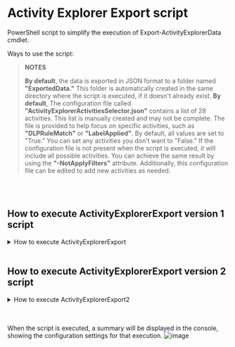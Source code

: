 # Activity Explorer Export script

PowerShell script to simplify the execution of Export-ActivityExplorerData cmdlet.

Ways to use the script:

> **NOTES**
>
>  **By default**, the data is exported in JSON format to a folder named **"ExportedData."** This folder is automatically created in the same directory where the script is executed, if it doesn't already exist.
> **By default**, The configuration file called **"ActivityExplorerActivitiesSelector.json"** contains a list of 28 activities. This list is manually created and may not be complete. The file is provided to help focus on specific activities, such as **"DLPRuleMatch"** or **"LabelApplied"**. By default, all values are set to "True." You can set any activities you don't want to "False."
> If the configuration file is not present when the script is executed, it will include all possible activities. You can achieve the same result by using the **"-NotApplyFilters"** attribute. Additionally, this configuration file can be edited to add new activities as needed.
<br>  
<br>  

## How to execute ActivityExplorerExport version 1 script
<details>
<summary>How to execute ActivityExplorerExport</summary>

💠**Description:** Using only the script by default, you'll be able to capture and calculate data from the past 24 hours, based on the exact time of execution.
```
.\ActivityExplorerExport.ps1
```
<br>  
<br>  

💠**Description:** With this next execution, you'll be able to capture and calculate data from the past X days, based on the exact time of execution..
```
.\ActivityExplorerExport.ps1 -PastDays 31
```
<br>  
<br>  

💠**Description:** This script uses a configuration file located in the same folder as the script. The file, called ActivityExplorerActivitiesSelector.json, contains a list of common activities and is used by default with the values set to "True." It's possible that some activities are not listed; you can manually add those. If the file is not present, the script will take all possible activities. Alternatively, you can use the "-NotApplyFilters" attribute to retrieve all activities.
```
.\ActivityExplorerExport.ps1 -NotApplyFilters
```
<br>  
<br>  

💠**Description:** You can request a specific time frame for data retrieval. For example, to get all the data for June 18, 2024, you can set the desired interval. This can be a short interval or an extended period spanning several days.
```
.\ActivityExplorerExport.ps1 -UseCustomParameters -AEStartTime "06/18/2024 00:00:00" -AEEndTime "06/18/2024 23:59:59"
```
<br>  
<br>  

💠**Description:** If you are not comfortable working with JSON format, you can use the attribute "-ExportToCsv" to export the data in CSV format.
```
.\ActivityExplorerExport.ps1 -ExportToCsv
```
<br>  
<br>  

💠**Description:** The PowerShell cmdlet used in this script supports a maximum Page Size of 5,000, which is the default value. However, if you want to change this Page Size, you can use the attribute -InitialPageSize and set a smaller value.
```
.\ActivityExplorerExport.ps1 -InitialPageSize 300
```
<br>  
<br>  

💠**Description:** You can combine different attributes available in the script to customize its functionality. For example:
```
.\ActivityExplorerExport.ps1 -NotApplyFilters -PastDays 15
```
</details> 
<br> 

## How to execute ActivityExplorerExport version 2 script
<details>
<summary>How to execute ActivityExplorerExport2</summary>

### About this new version
> Some additional capabilities have been added to this new version:
> 1 Export to Logs Analytics `-ExportToLogsAnalytics`
> 2 Filter only by Workloads `-FilterOnlyByWorkloads`
> 3 Added a Workload configuration file to filter by workload and activities `-WorkloadsFilter`
> 4 Configurations files was moved to a `ConfigFiles` folder

💠**Description:** Using only the script by default, you'll be able to capture and calculate data from the past 24 hours, based on the exact time of execution.
```
.\ActivityExplorerExport2.ps1
```
<br>  
<br>  

💠**Description:** With this next execution, you'll be able to capture and calculate data from the past X days, based on the exact time of execution..
```
.\ActivityExplorerExport2.ps1 -PastDays 31
```
<br>  
<br>  

💠**Description:** This script uses a configuration file located in the same folder as the script. The file, called ActivityExplorerActivitiesSelector.json, contains a list of common activities and is used by default with the values set to "True." It's possible that some activities are not listed; you can manually add those. If the file is not present, the script will take all possible activities. Alternatively, you can use the "-NotApplyFilters" attribute to retrieve all activities.
```
.\ActivityExplorerExport2.ps1 -NotApplyFilters
```
<br>  
<br>  

💠**Description:** You can request a specific time frame for data retrieval. For example, to get all the data for June 18, 2024, you can set the desired interval. This can be a short interval or an extended period spanning several days.
```
.\ActivityExplorerExport2.ps1 -UseCustomParameters -AEStartTime "06/18/2024 00:00:00" -AEEndTime "06/18/2024 23:59:59"
```
<br>  
<br>  

💠**Description:** If you are not comfortable working with JSON format, you can use the attribute "-ExportToCsv" to export the data in CSV format.
```
.\ActivityExplorerExport2.ps1 -ExportToCsv
```
<br>  
<br>  

💠**Description:** The PowerShell cmdlet used in this script supports a maximum Page Size of 5,000, which is the default value. However, if you want to change this Page Size, you can use the attribute -InitialPageSize and set a smaller value.
```
.\ActivityExplorerExport2.ps1 -InitialPageSize 300
```
<br>  
<br>  

💠**Description:** You can combine different attributes available in the script to customize its functionality. For example:
```
.\ActivityExplorerExport2.ps1 -NotApplyFilters -PastDays 15
```
<br>  
<br> 

💠**Description:** Using `-ExportToLogsAnalytics` the information is send to Logs Analytics instead of file format. For example:
```
.\ActivityExplorerExport2.ps1 -ExportToLogsAnalytics -PastDays 15
```
<br>  
<br> 

💠**Description:** Using `-WorkloadsFilter` additional to the filter related to activities, a filter related to Worloads was added, in that case the query request the activities selected for each workload:
```
.\ActivityExplorerExport2.ps1 -WorkloadsFilter -PastDays 15
```
<br>  
<br> 

💠**Description:** Using `-FilterOnlyByWorkloads` in this case all the activities are required for specific workloads, previously set in the configuration file.
```
.\ActivityExplorerExport2.ps1 -WorkloadsFilter -PastDays 15
```
</details>
<br>  
<br> 


When the script is executed, a summary will be displayed in the console, showing the configuration settings for that execution.
![image](https://github.com/user-attachments/assets/05d84980-8af5-44f4-94db-fa2bf00cfdc3)


